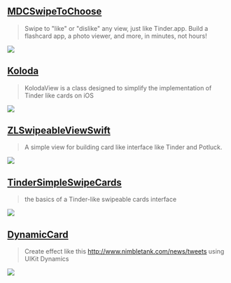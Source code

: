 [MDCSwipeToChoose](https://github.com/modocache/MDCSwipeToChoose)
--
> Swipe to "like" or "dislike" any view, just like Tinder.app. Build a flashcard app, a photo viewer, and more, in minutes, not hours!

![](https://camo.githubusercontent.com/07a54fcf8ab7a955c22e58168178a91f800eecb8/687474703a2f2f636c2e6c792f696d6167652f304d316a314a3045307333472f4d44435377697065546f43686f6f73652d76302e322e302e676966)

[Koloda](https://github.com/Yalantis/Koloda)
--
> KolodaView is a class designed to simplify the implementation of Tinder like cards on iOS

![](https://github.com/Yalantis/Koloda/raw/master/Koloda_v1_example_animation.gif)

[ZLSwipeableViewSwift](https://github.com/zhxnlai/ZLSwipeableViewSwift)
--
> A simple view for building card like interface like Tinder and Potluck.

![](https://github.com/zhxnlai/ZLSwipeableViewSwift/raw/master/Previews/animation.gif)

[TinderSimpleSwipeCards](https://github.com/cwRichardKim/TinderSimpleSwipeCards)
--
> the basics of a Tinder-like swipeable cards interface

![](https://camo.githubusercontent.com/5092b3141585a9de02bf8a19d28bd8f70e156754/687474703a2f2f696d6775722e636f6d2f346259773132652e676966)

[DynamicCard](https://github.com/onmyway133/dynamiccard)
--
> Create effect like this http://www.nimbletank.com/news/tweets using UIKit Dynamics

![](https://camo.githubusercontent.com/5469fa83b70158d1446318ffec34fa69bc8bbd76/687474703a2f2f6f6936312e74696e797069632e636f6d2f323133353370682e6a7067)
